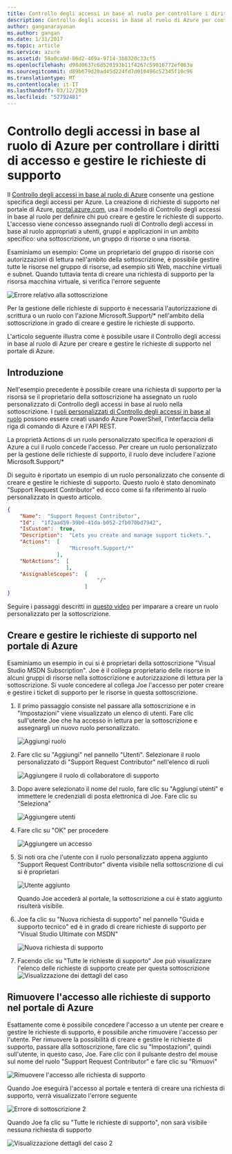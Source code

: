 ```yaml
---
title: Controllo degli accessi in base al ruolo per controllare i diritti di accesso e gestire le richieste di supporto | Documentazione Microsoft
description: Controllo degli accessi in base al ruolo di Azure per controllare i diritti di accesso e gestire le richieste di supporto
author: ganganarayanan
ms.author: gangan
ms.date: 1/31/2017
ms.topic: article
ms.service: azure
ms.assetid: 58a0ca9d-86d2-469a-9714-3b8320c33cf5
ms.openlocfilehash: d98d0637c6d520193b11f4267c59016772ef063a
ms.sourcegitcommit: d89b679d20ad45d224fd7d010496c52345f10c96
ms.translationtype: MT
ms.contentlocale: it-IT
ms.lasthandoff: 03/12/2019
ms.locfileid: "57792481"
---
```

# <a name="azure-role-based-access-control-rbac-to-control-access-rights-to-create-and-manage-support-requests"></a>Controllo degli accessi in base al ruolo di Azure per controllare i diritti di accesso e gestire le richieste di supporto

Il [Controllo degli accessi in base al ruolo di Azure](https://docs.microsoft.com/azure/role-based-access-control/overview) consente una gestione specifica degli accessi per Azure.
La creazione di richieste di supporto nel portale di Azure, [portal.azure.com](https://portal.azure.com), usa il modello di Controllo degli accessi in base al ruolo per definire chi può creare e gestire le richieste di supporto.
L'accesso viene concesso assegnando ruoli di Controllo degli accessi in base al ruolo appropriati a utenti, gruppi e applicazioni in un ambito specifico: una sottoscrizione, un gruppo di risorse o una risorsa.

Esaminiamo un esempio: Come un proprietario del gruppo di risorse con autorizzazioni di lettura nell'ambito della sottoscrizione, è possibile gestire tutte le risorse nel gruppo di risorse, ad esempio siti Web, macchine virtuali e subnet.
Quando tuttavia tenta di creare una richiesta di supporto per la risorsa macchina virtuale, si verifica l'errore seguente

![Errore relativo alla sottoscrizione](./media/create-manage-support-requests-using-access-control/subscription-error.png)

Per la gestione delle richieste di supporto è necessaria l'autorizzazione di scrittura o un ruolo con l'azione Microsoft.Support/* nell'ambito della sottoscrizione in grado di creare e gestire le richieste di supporto.

L'articolo seguente illustra come è possibile usare il Controllo degli accessi in base al ruolo di Azure per creare e gestire le richieste di supporto nel portale di Azure.

## <a name="getting-started"></a>Introduzione

Nell'esempio precedente è possibile creare una richiesta di supporto per la risorsa se il proprietario della sottoscrizione ha assegnato un ruolo personalizzato di Controllo degli accessi in base al ruolo nella sottoscrizione.
I [ruoli personalizzati di Controllo degli accessi in base al ruolo](https://azure.microsoft.com/documentation/articles/role-based-access-control-custom-roles/) possono essere creati usando Azure PowerShell, l'interfaccia della riga di comando di Azure e l'API REST.

La proprietà Actions di un ruolo personalizzato specifica le operazioni di Azure a cui il ruolo concede l'accesso.
Per creare un ruolo personalizzato per la gestione delle richieste di supporto, il ruolo deve includere l'azione Microsoft.Support/*

Di seguito è riportato un esempio di un ruolo personalizzato che consente di creare e gestire le richieste di supporto.
Questo ruolo è stato denominato "Support Request Contributor" ed ecco come si fa riferimento al ruolo personalizzato in questo articolo.

``` Json
{
    "Name":  "Support Request Contributor",
    "Id":  "1f2aad59-39b0-41da-b052-2fb070bd7942",
    "IsCustom":  true,
    "Description":  "Lets you create and manage support tickets.",
    "Actions":  [
                    "Microsoft.Support/*"
                ],
    "NotActions":  [
                   ],
    "AssignableScopes":  [
                             "/"
                         ]
}
```

Seguire i passaggi descritti in [questo video](https://www.youtube.com/watch?v=-PaBaDmfwKI) per imparare a creare un ruolo personalizzato per la sottoscrizione.

## <a name="create-and-manage-support-requests-in-the-azure-portal"></a>Creare e gestire le richieste di supporto nel portale di Azure

Esaminiamo un esempio in cui si è proprietari della sottoscrizione "Visual Studio MSDN Subscription".
Joe è il collega proprietario delle risorse in alcuni gruppi di risorse nella sottoscrizione e autorizzazione di lettura per la sottoscrizione.
Si vuole concedere al collega Joe l'accesso per poter creare e gestire i ticket di supporto per le risorse in questa sottoscrizione.

1. Il primo passaggio consiste nel passare alla sottoscrizione e in "Impostazioni" viene visualizzato un elenco di utenti. Fare clic sull'utente Joe che ha accesso in lettura per la sottoscrizione e assegnargli un nuovo ruolo personalizzato.

    ![Aggiungi ruolo](./media/create-manage-support-requests-using-access-control/add-role.png)

2. Fare clic su "Aggiungi" nel pannello "Utenti". Selezionare il ruolo personalizzato di "Support Request Contributor" nell'elenco di ruoli

    ![Aggiungere il ruolo di collaboratore di supporto](./media/create-manage-support-requests-using-access-control/add-support-contributor-role.png)

3. Dopo avere selezionato il nome del ruolo, fare clic su "Aggiungi utenti" e immettere le credenziali di posta elettronica di Joe. Fare clic su "Seleziona"

    ![Aggiungere utenti](./media/create-manage-support-requests-using-access-control/add-users.png)

4. Fare clic su "OK" per procedere

    ![Aggiungere un accesso](./media/create-manage-support-requests-using-access-control/add-access.png)

5. Si noti ora che l'utente con il ruolo personalizzato appena aggiunto "Support Request Contributor" diventa visibile nella sottoscrizione di cui si è proprietari

    ![Utente aggiunto](./media/create-manage-support-requests-using-access-control/user-added.png)

    Quando Joe accederà al portale, la sottoscrizione a cui è stato aggiunto risulterà visibile.

7. Joe fa clic su "Nuova richiesta di supporto" nel pannello "Guida e supporto tecnico" ed è in grado di creare richieste di supporto per "Visual Studio Ultimate con MSDN"

    ![Nuova richiesta di supporto](./media/create-manage-support-requests-using-access-control/new-support-request.png)

8. Facendo clic su "Tutte le richieste di supporto" Joe può visualizzare l'elenco delle richieste di supporto create per questa sottoscrizione ![Visualizzazione dei dettagli del caso](./media/create-manage-support-requests-using-access-control/case-details-view.png)

## <a name="remove-support-request-access-in-the-azure-portal"></a>Rimuovere l'accesso alle richieste di supporto nel portale di Azure

Esattamente come è possibile concedere l'accesso a un utente per creare e gestire le richieste di supporto, è possibile anche rimuovere l'accesso per l'utente.
Per rimuovere la possibilità di creare e gestire le richieste di supporto, passare alla sottoscrizione, fare clic su "Impostazioni", quindi sull'utente, in questo caso, Joe.
Fare clic con il pulsante destro del mouse sul nome del ruolo "Support Request Contributor" e fare clic su "Rimuovi"

![Rimuovere l'accesso alle richiesta di supporto](./media/create-manage-support-requests-using-access-control/remove-support-request-access.png)

Quando Joe eseguirà l'accesso al portale e tenterà di creare una richiesta di supporto, verrà visualizzato l'errore seguente

![Errore di sottoscrizione 2](./media/create-manage-support-requests-using-access-control/subscription-error-2.png)

Quando Joe fa clic su "Tutte le richieste di supporto", non sarà visibile nessuna richiesta di supporto

![Visualizzazione dettagli del caso 2](./media/create-manage-support-requests-using-access-control/case-details-view-2.png)
